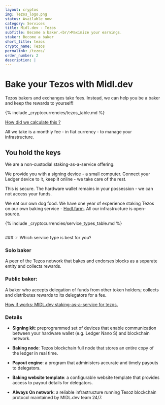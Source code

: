 ```yaml
---
layout: cryptos
img: Tezos_logo.png
status: Available now
category: Services
title: Midl.dev - Tezos
subTitle: Become a baker.<br/>Maximize your earnings.
staker: Become a baker
short_title: tezos
crypto_name: Tezos
permalink: /tezos/
order_number: 2
description: | 
---
```


# Bake your Tezos with Midl.dev

Tezos bakers and exchanges take fees. Instead, we can help you be a baker and keep the rewards to yourself!

{% include _cryptocurrencies/tezos_table.md %}

[How did we calculate this ?](/tezos/figures/)

All we take is a monthly fee - in fiat currency - to manage your infrastructure.

## You hold the keys

We are a non-custodial staking-as-a-service offering.

We provide you with a signing device - a small computer. Connect your Ledger device to it, keep it online - we take care of the rest.

This is secure. The hardware wallet remains in your possession - we can not access your funds.

We eat our own dog food. We have one year of experience staking Tezos on our own baking service -  [Hodl.farm](hodl.farm). All our infrastructure is open-source.

{% include _cryptocurrencies/service_types_table.md %}

<div style="padding-top:15px;"></div>
### &#9758; Which service type is best for you?

### Solo baker
A peer of the Tezos network that bakes and endorses blocks as a separate entity and collects rewards. 

### Public baker: 
A baker who accepts delegation of funds from other token holders; collects and distributes rewards to its delegators for a fee.

[How if works: MIDL.dev staking-as-a-service for tezos.]({{site.url}}/tezos-baker)

### Details

* <b>Signing kit</b>: preprogrammed set of devices that enable communication between your hardware wallet (e.g. Ledger Nano S) and blockchain network.

* <b>Baking node</b>: Tezos blockchain full node that stores an entire copy of the ledger in real time.

* <b>Payout engine</b>: a program that administers accurate and timely payouts to delegators. 

* <b>Baking website template</b>: a configurable website template that provides access to payout details for delegators.

* <b>Always On network</b>: a reliable infrastructure running Tesoz blockchain protocol maintained by MIDL.dev team 24/7.